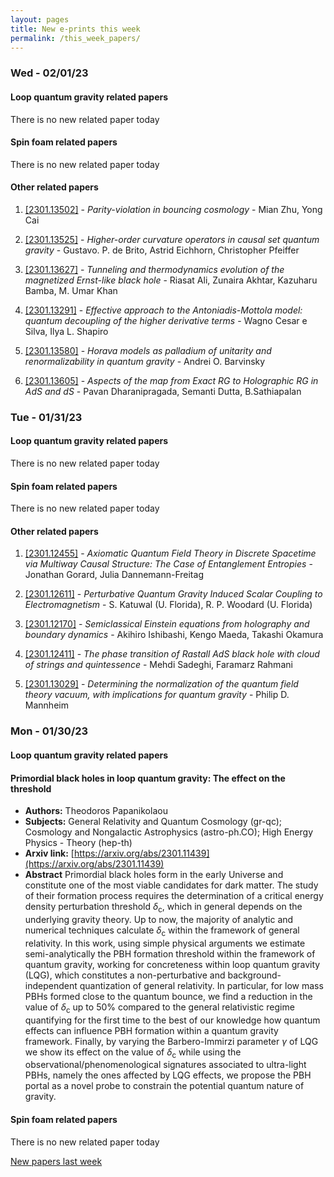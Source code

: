 ```yaml
---
layout: pages
title: New e-prints this week
permalink: /this_week_papers/
---
```




### Wed - 02/01/23

#### Loop quantum gravity related papers

There is no new related paper today 

#### Spin foam related papers

There is no new related paper today 



#### Other related papers

1. [[2301.13502]](https://arxiv.org/abs/2301.13502) - *Parity-violation in bouncing cosmology* - Mian Zhu, Yong Cai

1. [[2301.13525]](https://arxiv.org/abs/2301.13525) - *Higher-order curvature operators in causal set quantum gravity* - Gustavo. P. de Brito, Astrid Eichhorn, Christopher Pfeiffer

1. [[2301.13627]](https://arxiv.org/abs/2301.13627) - *Tunneling and thermodynamics evolution of the magnetized Ernst-like  black hole* - Riasat Ali, Zunaira Akhtar, Kazuharu Bamba, M. Umar Khan

1. [[2301.13291]](https://arxiv.org/abs/2301.13291) - *Effective approach to the Antoniadis-Mottola model: quantum decoupling  of the higher derivative terms* - Wagno Cesar e Silva, Ilya L. Shapiro

1. [[2301.13580]](https://arxiv.org/abs/2301.13580) - *Horava models as palladium of unitarity and renormalizability in quantum  gravity* - Andrei O. Barvinsky

1. [[2301.13605]](https://arxiv.org/abs/2301.13605) - *Aspects of the map from Exact RG to Holographic RG in AdS and dS* - Pavan Dharanipragada, Semanti Dutta, B.Sathiapalan



### Tue - 01/31/23

#### Loop quantum gravity related papers

There is no new related paper today 

#### Spin foam related papers

There is no new related paper today 



#### Other related papers

1. [[2301.12455]](https://arxiv.org/abs/2301.12455) - *Axiomatic Quantum Field Theory in Discrete Spacetime via Multiway Causal  Structure: The Case of Entanglement Entropies* - Jonathan Gorard, Julia Dannemann-Freitag

1. [[2301.12611]](https://arxiv.org/abs/2301.12611) - *Perturbative Quantum Gravity Induced Scalar Coupling to Electromagnetism* - S. Katuwal (U. Florida), R. P. Woodard (U. Florida)

1. [[2301.12170]](https://arxiv.org/abs/2301.12170) - *Semiclassical Einstein equations from holography and boundary dynamics* - Akihiro Ishibashi, Kengo Maeda, Takashi Okamura

1. [[2301.12411]](https://arxiv.org/abs/2301.12411) - *The phase transition of Rastall AdS black hole with cloud of strings and  quintessence* - Mehdi Sadeghi, Faramarz Rahmani

1. [[2301.13029]](https://arxiv.org/abs/2301.13029) - *Determining the normalization of the quantum field theory vacuum, with  implications for quantum gravity* - Philip D. Mannheim



### Mon - 01/30/23

#### Loop quantum gravity related papers

#### **Primordial black holes in loop quantum gravity: The effect on the  threshold**
 - **Authors:** Theodoros Papanikolaou
 - **Subjects:** General Relativity and Quantum Cosmology (gr-qc); Cosmology and Nongalactic Astrophysics (astro-ph.CO); High Energy Physics - Theory (hep-th)
 - **Arxiv link:** [https://arxiv.org/abs/2301.11439](https://arxiv.org/abs/2301.11439)
 - **Abstract**
 Primordial black holes form in the early Universe and constitute one of the most viable candidates for dark matter. The study of their formation process requires the determination of a critical energy density perturbation threshold $\delta_\mathrm{c}$, which in general depends on the underlying gravity theory. Up to now, the majority of analytic and numerical techniques calculate $\delta_\mathrm{c}$ within the framework of general relativity. In this work, using simple physical arguments we estimate semi-analytically the PBH formation threshold within the framework of quantum gravity, working for concreteness within loop quantum gravity (LQG), which constitutes a non-perturbative and background-independent quantization of general relativity. In particular, for low mass PBHs formed close to the quantum bounce, we find a reduction in the value of $\delta_\mathrm{c}$ up to $50\%$ compared to the general relativistic regime quantifying for the first time to the best of our knowledge how quantum effects can influence PBH formation within a quantum gravity framework. Finally, by varying the Barbero-Immirzi parameter $\gamma$ of LQG we show its effect on the value of $\delta_\mathrm{c}$ while using the observational/phenomenological signatures associated to ultra-light PBHs, namely the ones affected by LQG effects, we propose the PBH portal as a novel probe to constrain the potential quantum nature of gravity. 

#### Spin foam related papers

There is no new related paper today 




[New papers last week]({{site.url}}/archived/weekly/pre-prints/2023/01/30/archived_weekly_papers.html)